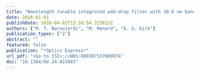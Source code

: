 ```yaml
---
title: "Wavelength tunable integrated add-drop filter with 10.6 nm bandwidth adjustability"
date: 2016-01-01
publishDate: 2020-04-02T13:16:54.323811Z
authors: ["M. T. Boroojerdi", "M. Menard", "A. G. Kirk"]
publication_types: ["2"]
abstract: ""
featured: false
publication: "*Optics Express*"
url_pdf: "<Go to ISI>://WOS:000387537600074"
doi: "10.1364/Oe.24.022043"
---
```


